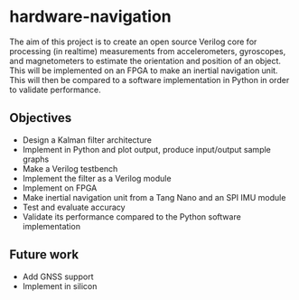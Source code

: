 # hardware-navigation

The aim of this project is to create an open source Verilog core for processing (in realtime) measurements from accelerometers, gyroscopes, and magnetometers to estimate the orientation and position of an object. This will be implemented on an FPGA to make an inertial navigation unit. This will then be compared to a software implementation in Python in order to validate performance.

## Objectives

* Design a Kalman filter architecture
* Implement in Python and plot output, produce input/output sample graphs
* Make a Verilog testbench
* Implement the filter as a Verilog module
* Implement on FPGA
* Make inertial navigation unit from a Tang Nano and an SPI IMU module
* Test and evaluate accuracy
* Validate its performance compared to the Python software implementation

## Future work

* Add GNSS support
* Implement in silicon
